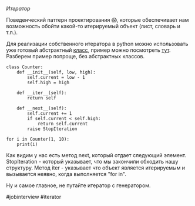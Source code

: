 *Итератор*

Поведенческий паттерн проектирования 😱, которые обеспечивает нам возможность обойти какой-то итерируемый объект (лист, словарь и т.п.). 

Для реализации собственного итератора в python можно использовать уже готовый абстрактный [класс](https://docs.python.org/3/glossary.html#term-iterator), пример можно посмотреть [тут](https://refactoring.guru/ru/design-patterns/iterator/python/example#example-0--main-py). 
Разберем пример попроще, без абстрактных классов.

```
class Counter:
    def __init__(self, low, high):
        self.current = low - 1
        self.high = high

    def __iter__(self):
        return self

    def __next__(self):
        self.current += 1
        if self.current < self.high:
            return self.current
        raise StopIteration

for i in Counter(1, 10):
    print(i)

```

Как видим у нас есть метод next, который отдает следующий элемент. StopIteration - который указывает, что мы закончили обходить нашу структуру. Метод iter - указывает что объект является итерируемым и вызывается неявно, когда выполняется "for in".

Ну и самое главное, не путайте итератор с генератором.

 #jobinterview #iterator